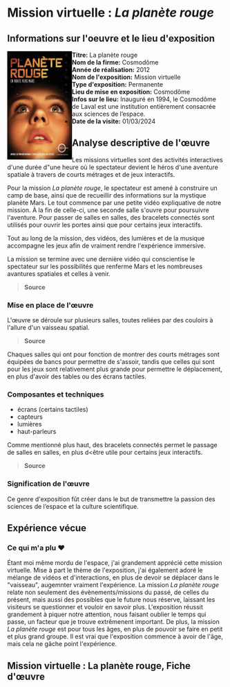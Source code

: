 # Mission virtuelle : *La planète rouge*
## Informations sur l'oeuvre et le lieu d'exposition

<img align="left" width="150" height="250" src="media/affiche.png">

- **Titre:** La planète rouge
- **Nom de la firme:** Cosmodôme
- **Année de réalisation:** 2012
- **Nom de l'exposition:** Mission virtuelle
- **Type d'exposition:** Permanente
- **Lieu de mise en exposition:** Cosmodôme
- **Infos sur le lieu:** Inauguré en 1994, le Cosmodôme de Laval est une institution entièrement consacrée aux sciences de l’espace.
- **Date de la visite:** 01/03/2024


## Analyse descriptive de l'œuvre 

Les missions virtuelles sont des activités interactives d'une durée d"une heure où le spectateur devient le héros d'une aventure spatiale à travers de courts métrages et de jeux interactifs.

Pour la mission *La planète rouge*, le spectateur est amené à construire un camp de base, ainsi que de recueillir des informations sur la mystique planète Mars. Le tout commence par une petite vidéo expliquative de notre mission. À la fin de celle-ci, une seconde salle s'ouvre pour poursuivre l'aventure. Pour passer de salles en salles, des bracelets connectés sont utilisés pour ouvrir les portes ainsi que pour certains jeux interactifs.

Tout au long de la mission, des vidéos, des lumières et de la musique accompagne les jeux afin de vraiment rendre l'expérience immersive.

La mission se termine avec une dernière vidéo qui conscientise le spectateur sur les possibilités que renferme Mars et les nombreuses avantures spatiales et celles à venir. 

> **Source** 

### Mise en place de l'œuvre

L'œuvre se déroule sur plusieurs salles, toutes reliées par des couloirs à l'allure d'un vaisseau spatial.

> **Source**

Chaques salles qui ont pour fonction de montrer des courts métrages sont équipées de bancs pour permettre de s'assoir, tandis que celles qui sont pour les jeux sont relativement plus grande pour permettre le déplacement, en plus d'avoir des tables ou des écrans tactiles.

### Composantes et techniques
- écrans (certains tactiles)
- capteurs
- lumières
- haut-parleurs

Comme mentionné plus haut, des bracelets connectés permet le passage de salles en salles, en plus d<être utile pour certains jeux interactifs.

> **Source** 

### Signification de l'œuvre

Ce genre d'exposition fût créer dans le but de transmettre la passion des sciences de l’espace et la culture scientifique. 

## Expérience vécue

### Ce qui m'a plu ♥

Étant moi même mordu de l'espace, j'ai grandement apprécié cette mission virtuelle. Mise à part le thème de l'exposition, j'ai également adoré le mélange de vidéos et d'interactions, en plus de devoir se déplacer dans le "vaisseau", augemnter vraiment l'expérience. La mission *La planète rouge* relate non seulement des évènements/missions du passé, de celles du présent, mais aussi des possibles que le future nous réserve, laissant les visiteurs se questionner et vouloir en savoir plus. L'exposition réussit grandement à piquer notre attention, nous faisant oublier le temps qui passe, un facteur que je trouve extrêmenent important. De plus, la mission *La planète rouge* est pour tous les âges, en plus de pouvoir se faire en petit et plus grand groupe. Il est vrai que l'exposition commence à avoir de l'âge, mais cela ne gâche point l'expérience.

## Mission virtuelle : La planète rouge, Fiche d'œuvre
